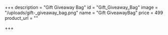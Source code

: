+++
description = "Gift Giveaway Bag"
id = "Gift_Giveaway_Bag"
image = "/uploads/gift-_giveaway_bag.png"
name = "Gift GiveawayBag"
price = 499
product_url = ""

+++
